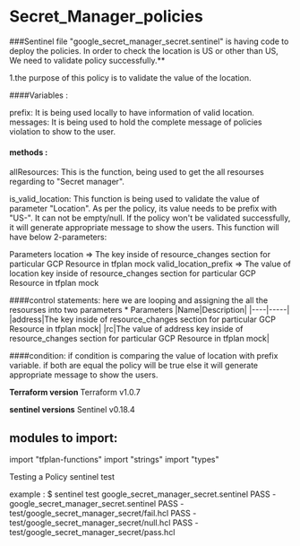 # Secret_Manager_policies


###Sentinel file "google_secret_manager_secret.sentinel" is having code to deploy the policies. In order to check the location is US or other than US, We need to validate  policy successfully.**

1.the purpose of this policy is to validate the value of the location.

####Variables :

prefix: It is being used locally to have information of valid location.
messages: It is being used to hold the complete message of policies violation to show to the user.

#### methods :

allResources: This is the function, being used to get the all resourses regarding to "Secret manager".


is_valid_location: This function is being used to validate the value of parameter "Location". As per the policy, its value needs to be prefix with "US-". It can not be empty/null. If the policy won't be validated successfully, it will generate appropriate message to show the users. This function will have below 2-parameters:

Parameters
location => The key inside of resource_changes section for particular GCP Resource in tfplan mock
valid_location_prefix => The value of location key inside of resource_changes section for particular GCP Resource in tfplan mock

####control statements: here we are looping and assigning the all the resourses into two parameters 
    * Parameters
      |Name|Description|
      |----|-----|
      |address|The key inside of resource_changes section for particular GCP Resource in tfplan mock|
      |rc|The value of address key inside of resource_changes section for particular GCP Resource in tfplan mock|

####condition: if condition is comparing the value of location with prefix variable. if both are equal the policy will be true else it will generate appropriate message to show the users.


**Terraform version**
Terraform v1.0.7

**sentinel versions**
Sentinel v0.18.4



modules to import:
------------------
import "tfplan-functions"
import "strings"
import "types"


Testing a Policy
sentinel test <sentinel file>

example :
$  sentinel test google_secret_manager_secret.sentinel 
  PASS - google_secret_manager_secret.sentinel
  PASS - test/google_secret_manager_secret/fail.hcl
  PASS - test/google_secret_manager_secret/null.hcl
  PASS - test/google_secret_manager_secret/pass.hcl







